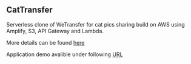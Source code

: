 ## CatTransfer

Serverless clone of WeTransfer for cat pics sharing build on AWS using Amplify, S3, API Gateway and Lambda.

More details can be found [here](https://medium.com/@j.kapuscik2/how-to-build-your-own-serverless-wetransfer-clone-on-aws-80ccab938731)

Application demo avalible under following [URL](https://deploy.d1alt5savo6r3y.amplifyapp.com/)

